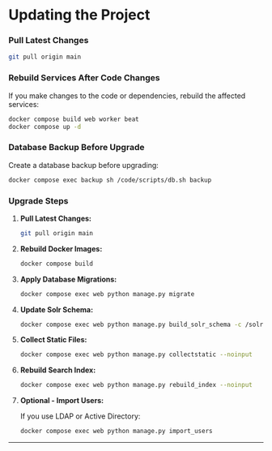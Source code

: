 # Updating the Project

### Pull Latest Changes

```bash
git pull origin main
```

### Rebuild Services After Code Changes

If you make changes to the code or dependencies, rebuild the affected services:

```bash
docker compose build web worker beat
docker compose up -d
```

### Database Backup Before Upgrade

Create a database backup before upgrading:

```bash
docker compose exec backup sh /code/scripts/db.sh backup
```

### Upgrade Steps

1. **Pull Latest Changes:**

    ```bash
    git pull origin main
    ```

2. **Rebuild Docker Images:**

    ```bash
    docker compose build
    ```

3. **Apply Database Migrations:**

    ```bash
    docker compose exec web python manage.py migrate
    ```

4. **Update Solr Schema:**

    ```bash
    docker compose exec web python manage.py build_solr_schema -c /solr/daisy/conf -r daisy -u default
    ```

5. **Collect Static Files:**

    ```bash
    docker compose exec web python manage.py collectstatic --noinput
    ```

6. **Rebuild Search Index:**

    ```bash
    docker compose exec web python manage.py rebuild_index --noinput
    ```

7. **Optional - Import Users:**

    If you use LDAP or Active Directory:

    ```bash
    docker compose exec web python manage.py import_users
    ```

---